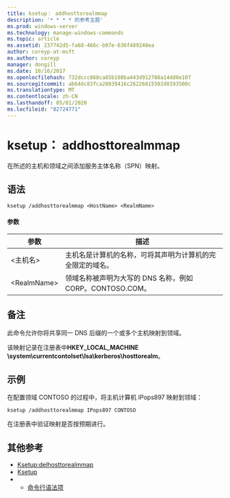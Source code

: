 ```yaml
---
title: ksetup： addhosttorealmmap
description: '* * * * 的参考主题'
ms.prod: windows-server
ms.technology: manage-windows-commands
ms.topic: article
ms.assetid: 237742d5-fa68-466c-b97e-636f489248ea
author: coreyp-at-msft
ms.author: coreyp
manager: dongill
ms.date: 10/16/2017
ms.openlocfilehash: 732dccc868ca85b108ba443d912788a14dd0e107
ms.sourcegitcommit: ab64dc83fca28039416c26226815502d0193500c
ms.translationtype: MT
ms.contentlocale: zh-CN
ms.lasthandoff: 05/01/2020
ms.locfileid: "82724771"
---
```

# <a name="ksetupaddhosttorealmmap"></a>ksetup： addhosttorealmmap



在所述的主机和领域之间添加服务主体名称（SPN）映射。

## <a name="syntax"></a>语法

```
ksetup /addhosttorealmmap <HostName> <RealmName>
```

#### <a name="parameters"></a>参数

|参数|描述|
|---------|-----------|
|\<主机名>|主机名是计算机的名称，可将其声明为计算机的完全限定的域名。|
|\<RealmName>|领域名称被声明为大写的 DNS 名称，例如 CORP。CONTOSO.COM。|

## <a name="remarks"></a>备注

此命令允许你将共享同一 DNS 后缀的一个或多个主机映射到领域。

该映射记录在注册表中**HKEY_LOCAL_MACHINE \system\currentcontolset\lsa\kerberos\hosttorealm**。

## <a name="examples"></a>示例

在配置领域 CONTOSO 的过程中，将主机计算机 IPops897 映射到领域：
```
ksetup /addhosttorealmmap IPops897 CONTOSO
```
在注册表中验证映射是否按预期进行。

## <a name="additional-references"></a>其他参考

-   [Ksetup:delhosttorealmmap](ksetup-delhosttorealmmap.md)
-   [Ksetup](ksetup.md)
-   - [命令行语法项](command-line-syntax-key.md)